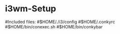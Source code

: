 # i3wm-Setup

#Included files:
#$HOME/./i3/config
#$HOME/.conkyrc
#$HOME/bin/conexec.sh
#$HOME/bin/conkybar
